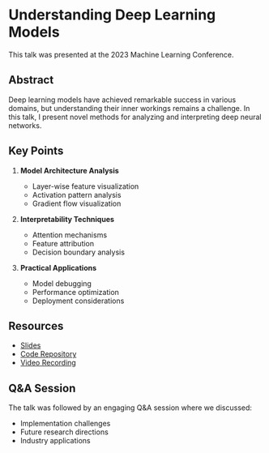 # Understanding Deep Learning Models

This talk was presented at the 2023 Machine Learning Conference.

## Abstract

Deep learning models have achieved remarkable success in various domains, but understanding their inner workings remains a challenge. In this talk, I present novel methods for analyzing and interpreting deep neural networks.

## Key Points

1. **Model Architecture Analysis**

   - Layer-wise feature visualization
   - Activation pattern analysis
   - Gradient flow visualization

2. **Interpretability Techniques**

   - Attention mechanisms
   - Feature attribution
   - Decision boundary analysis

3. **Practical Applications**
   - Model debugging
   - Performance optimization
   - Deployment considerations

## Resources

- [Slides](https://example.com/slides)
- [Code Repository](https://github.com/example/repo)
- [Video Recording](https://youtube.com/example)

## Q&A Session

The talk was followed by an engaging Q&A session where we discussed:

- Implementation challenges
- Future research directions
- Industry applications
